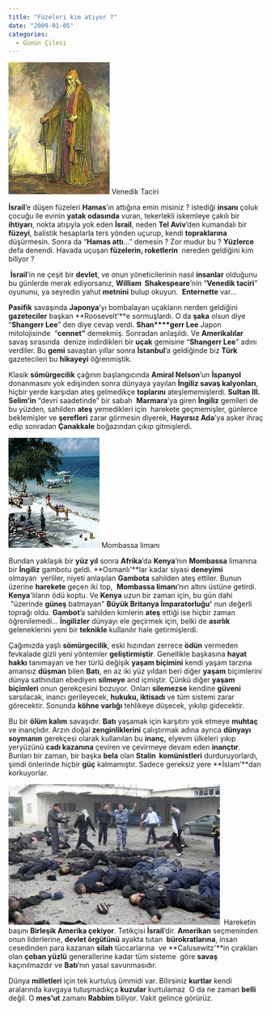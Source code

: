 ```yaml
---
title: "Füzeleri kim atıyor ?"
date: "2009-01-05"
categories: 
  - Günün Çilesi
---
```


[![shylock.jpg](../uploads/2009/01/shylock.jpg)](../uploads/2009/01/shylock.jpg "shylock.jpg") Venedik Taciri                                            

**İsrail**’e düşen füzeleri **Hamas**’ın attığına emin misiniz ? istediği **insanı** çoluk çocuğu ile evinin **yatak odasında** vuran, tekerlekli iskemleye çakılı bir **ihtiyarı**, nokta atışıyla yok eden **İsrail**, neden **Tel Aviv**’den kumandalı bir **füzeyi**, balistik hesaplarla ters yönden uçurup, kendi **topraklarına** düşürmesin. Sonra da “**Hamas attı**…” demesin ? Zor mudur bu ? **Yüzlerce** defa denendi. Havada uçuşan **füzelerin, roketlerin**  nereden geldiğini kim biliyor ? 

 **İsrail**’in ne çeşit bir **devlet**, ve onun yöneticilerinin nasıl **insanlar** olduğunu bu günlerde merak ediyorsanız, **William  Shakespeare**’nin “**Venedik taciri**” oyununu, ya seyredin yahut **metnini** bulup okuyun.  **Enternette** var…

**Pasifik** savaşında **Japonya**’yı bombalayan uçakların nerden geldiğini **gazeteciler** başkan **Roosevelt’**e sormuşlardı. O da **şaka** olsun diye “**Shangerr Lee**” den diye cevap verdi. **Shan****gerr Lee** Japon mitolojisinde  “**cennet”** demekmiş. Sonradan anlaşıldı. Ve **Amerikalılar** savaş sırasında  denize indirdikleri bir **uçak** gemisine “**Shangerr Lee**” adını verdiler. Bu **gemi** savaştan yıllar sonra **İstanbul**’a geldiğinde biz **Türk** gazetecileri bu **hikayeyi** öğrenmiştik. 

Klasik **sömürgecilik** çağının başlangıcında **Amiral Nelson**’un **İspanyol** donanmasını yok edişinden sonra dünyaya yayılan **İngiliz savaş kalyonları**, hiçbir yerde karşıdan ateş gelmedikçe **toplarını** ateşlememişlerdi. **Sultan III. Selim’in** “devri saadetinde” bir sabah  **Marmara**’ya giren **İngiliz** gemileri de bu yüzden, sahilden **ateş** yemedikleri için  harekete geçmemişler, günlerce beklemişler ve **şerefleri** zarar görmesin diyerek, **Hayırsız Ada**’ya asker ihraç edip sonradan **Çanakkale** boğazından çıkıp gitmişlerdi.

[![180px-mombasabeach.jpg](../uploads/2009/01/180px-mombasabeach.jpg)](../uploads/2009/01/180px-mombasabeach.jpg "180px-mombasabeach.jpg") Mombassa limanı

Bundan yaklaşık bir **yüz yıl** sonra **Afrika**’da **Kenya**’nın **Mombassa** limanına bir **İngiliz** gambotu geldi. **Osmanlı'**lar kadar siyasi **deneyimi** olmayan  yerliler, niyeti anlaşılan **Gambota** sahilden ateş ettiler. Bunun üzerine **harekete** geçen iki top,  **Mombassa limanı**’nın altını üstüne getirdi. **Kenya**'lıların ödü koptu. Ve **Kenya** uzun bir zaman için, bu gün dahi  "üzerinde **güneş** batmayan" **Büyük Britanya İmparatorluğu'** nun değerli toprağı oldu. **Gambot**’a sahilden kimlerin **ateş** ettiği ise hiçbir zaman öğrenilemedi… **İngilizler** dünyayı ele geçirmek için, belki de **asırlık** geleneklerini yeni bir **teknikle** kullanılır hale getirmişlerdi.

Çağımızda yaşlı **sömürgecilik**, eski hızından zerrece **ödün** vermeden fevkalade gizli yeni yöntemler **geliştirmiştir**. Genellikle başkasına **hayat hakkı** tanımayan ve her türlü değişik **yaşam biçimini** kendi yaşam tarzına amansız **düşman** bilen **Batı**, en az iki yüz yıldan beri diğer **yaşam** biçimlerini dünya sathından ebediyen **silmeye** and içmiştir. Çünkü diğer **yaşam biçimleri** onun gerekçesini bozuyor. Onları **silemezse** kendine **güveni** sarsılacak, inancı gerileyecek, **hukuku, iktisadı** ve tüm sistemi zarar görecektir. Sonunda **köhne varlığı** tehlikeye düşecek, yıkılıp gidecektir.

Bu bir **ölüm kalım** savaşıdır. **Batı** yaşamak için karşıtını yok etmeye **muhtaç** ve inançlıdır. Arzın doğal **zenginliklerini** çalıştırmak adına ayrıca **dünyayı soymanın** gerekçesi olarak kullanılan bu **inanç,** elyevm ülkeleri yıkıp yeryüzünü **cadı kazanına** çeviren ve çevirmeye devam eden **inançtır**.  Bunları bir zaman, bir başka **bela** olan **Stalin  komünistleri** durduruyorlardı, şimdi önlerinde hiçbir **güç** kalmamıştır. Sadece gereksiz yere **İslam’**dan korkuyorlar.

[![gaza_.jpg](../uploads/2009/01/gaza_.jpg)](../uploads/2009/01/gaza_.jpg "gaza_.jpg")  Hareketin başını **Birleşik Amerika çekiyor**. Tetikçisi **İsrail**’dir. **Amerikan** seçmeninden onun liderlerine, **devlet örgütünü** ayakta tutan  **bürokratlarına**, insan cesedinden para kazanan **silah** tüccarlarına  ve **Calusewitz'**in çırakları olan **çoban yüzlü** generallerine kadar tüm sisteme  göre **savaş** kaçınılmazdır ve **Batı**’nın yasal savunmasıdır.

Dünya **milletleri** için tek kurtuluş ümmidi var. Bilirsiniz **kurtlar** kendi aralarında kavgaya tutuşmadıkça **kuzular** kurtulamaz  O da ne zaman **belli** değil. O **mes'ut** zamanı **Rabbim** biliyor. Vakit gelince görürüz.
